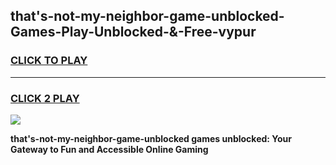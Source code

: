 
## that's-not-my-neighbor-game-unblocked-Games-Play-Unblocked-&-Free-vypur
<h3>
<a href="https://premium76.site?title=that's-not-my-neighbor-game-unblocked&ref=24A">CLICK TO PLAY</a></h3>
<hr>

<h3>
<a href="https://premium76.site?title=that's-not-my-neighbor-game-unblocked&ref=24A">CLICK 2 PLAY</a>
  
</h3>

<a href="https://premium76.site?title=that's-not-my-neighbor-game-unblocked&ref=24A"><img src="https://clearcache.store/games.png"></a>


**that's-not-my-neighbor-game-unblocked games unblocked: Your Gateway to Fun and Accessible Online Gaming**

